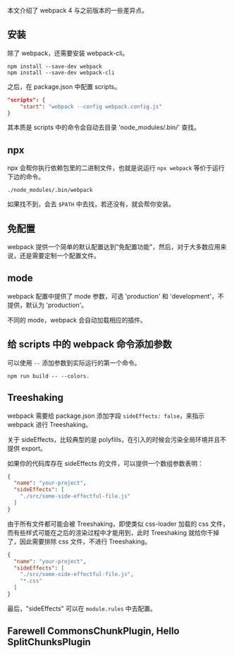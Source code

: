 本文介绍了 webpack 4 与之前版本的一些差异点。

## 安装

除了 webpack，还需要安装 webpack-cli。

```
npm install --save-dev webpack
npm install --save-dev webpack-cli
```

之后，在 package.json 中配置 scripts。

```json
"scripts": {
    "start": "webpack --config webpack.config.js"
}
```

其本质是 scripts 中的命令会自动去目录 'node_modules/.bin/' 查找。

## npx

npx 会帮你执行依赖包里的二进制文件，也就是说运行 `npx webpack` 等价于运行下边的命令。

```
./node_modules/.bin/webpack
```

如果找不到，会去 `$PATH` 中去找，若还没有，就会帮你安装。

## 免配置

webpack 提供一个简单的默认配置达到"免配置功能"，然后，对于大多数应用来说，还是需要定制一个配置文件。

## mode

webpack 配置中提供了 mode 参数，可选 'production' 和 'development'，不提供，默认为 'production'。

不同的 mode，webpack 会自动加载相应的插件。

## 给 scripts 中的 webpack 命令添加参数

可以使用 `--` 添加参数到实际运行的第一个命令。

```
npm run build -- --colors.
```

## Treeshaking

webpack 需要给 package.json 添加字段 `sideEffects: false`，来指示 webpack 进行 Treeshaking。

关于 sideEffects，比较典型的是 polyfills，在引入的时候会污染全局环境并且不提供 export。

如果你的代码库存在 sideEffects 的文件，可以提供一个数组参数表明：

```json
{
  "name": "your-project",
  "sideEffects": [
    "./src/some-side-effectful-file.js"
  ]
}
```

由于所有文件都可能会被 Treeshaking，即使类似 css-loader 加载的 css 文件，而有些样式可能在之后的渲染过程中才能用到，此时 Treeshaking 就给你干掉了，因此需要排除 css 文件，不进行 Treeshaking。

```json
{
  "name": "your-project",
  "sideEffects": [
    "./src/some-side-effectful-file.js",
    "*.css"
  ]
}
```

最后，"sideEffects" 可以在 `module.rules` 中去配置。

## Farewell CommonsChunkPlugin, Hello SplitChunksPlugin

